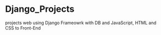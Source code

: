 # Django_Projects
 projects web using Django Frameowrk with DB and JavaScript, HTML and CSS to Front-End

